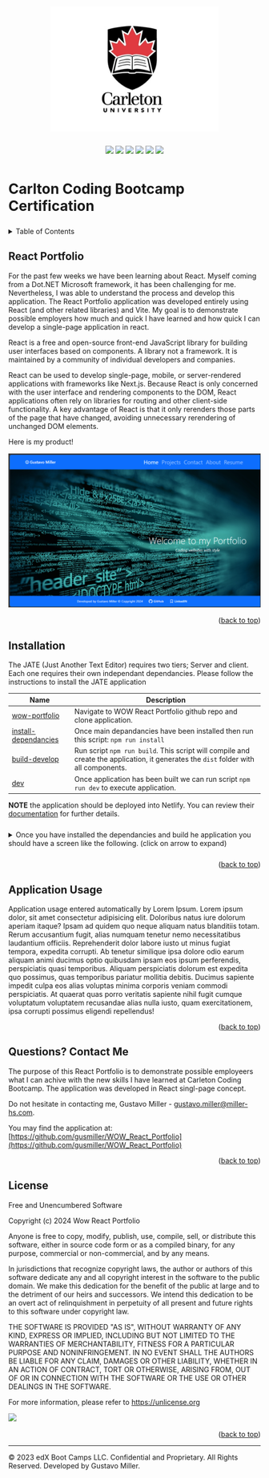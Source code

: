 <a id="readme-top" name="readme-top"></a>

<p align="center"><img src="./assets/images/carleton-u-logo.jpg" height="250"></p>

<p align="center" style="margin-top:25px; margin-bottom:50px;">
	<a><img src="https://img.shields.io/static/v1.svg?label=NodeJS&message=Environment&color=yellow"/></a>
	<a><img src="https://img.shields.io/static/v1.svg?label=javascript&message=Language&color=cyan"/></a>
	<a><img src="https://img.shields.io/static/v1.svg?label=Bootstrap&message=CSS&color=yellow"/></a>
	<a><img src="https://img.shields.io/static/v1.svg?label=React&message=Library&color=green"/></a>
	<a><img src="https://img.shields.io/static/v1.svg?label=Vite&message=Library&color=red"/></a>
	<a><img src="https://img.shields.io/static/v1.svg?label=License&message=MIT&color=purple"/></a>
</p>

# Carlton Coding Bootcamp Certification

<details style="margin-bottom: 25px; margin-top: 25px;">
	<summary>Table of Contents</summary>
	<ol>
		<li><a href="#Description">React Portfolio</a></li>
		<li><a href="#installation">Installation</a></li>		
		<li><a href="#usage">Application Usage</a></li>
		<li><a href="#contactme">Questions? Contact Me!</a></li>
          <li><a href="#license">License</a></li>
	</ol>
</details>
<div id="Description" style="margin-top: 25px;">

## React Portfolio

For the past few weeks we have been learning about React. Myself coming from a Dot.NET Microsoft framework, it has been challenging for me. Nevertheless, I was able to understand the process and develop this application. The React Portfolio application was developed entirely using React (and other related libraries) and Vite. My goal is to demonstrate possible employers how much and quick I have learned and how quick I can develop a single-page application in react.

React is a free and open-source front-end JavaScript library for building user interfaces based on components. A library not a framework. It is maintained by a community of individual developers and companies.

React can be used to develop single-page, mobile, or server-rendered applications with frameworks like Next.js. Because React is only concerned with the user interface and rendering components to the DOM, React applications often rely on libraries for routing and other client-side functionality. A key advantage of React is that it only rerenders those parts of the page that have changed, avoiding unnecessary rerendering of unchanged DOM elements.

Here is my product!

<div style="margin-top: 15px;">
	<img src="./public/wowapp.png">
</div>
</div>

<p align="right">(<a href="#readme-top">back to top</a>)</p>

<div id="installation" style="margin-bottom: 20px;margin-top: 20px;">

## Installation

The JATE (Just Another Text Editor) requires two tiers; Server and client. Each one requires their own independant dependancies. Please follow the instructions to install the JATE application

|Name|Description |
|---|---|
|[wow-portfolio][wowportfolio]| Navigate to WOW React Portfolio github repo and clone application. |
|[install-dependancies][]| Once main depandancies have been installed then run this script: `npm run install` |
|[build-develop][] | Run script `npm run build`. This script will compile and create the application, it generates the `dist` folder with all components. |
|[dev][] | Once application has been built we can run script `npm run dev` to execute application. |

[wowportfolio]: https://github.com/gusmiller/WOW_React_Portfolio
[main-dependancies]: main-dependacies
[install-dependancies]: install-dependacies
[build-develop]: build-develop
[dev]: start

**NOTE** the application should be deployed into Netlify. You can review their [documentation](https://vitejs.dev/guide/static-deploy.html#netlify) for further details.

<details style="margin-bottom: 25px; margin-top: 25px;">
	<summary>Once you have installed the dependancies and build he application you should have a screen like the following. (click on arrow to expand)</summary>
	<div style="margin-top: 15px;">
	     <img src="./public/buildapp.png">
     </div>
</details>

<p align="right">(<a href="#readme-top">back to top</a>)</p>

<div id="usage" style="margin-top: 25px;">

## Application Usage

Application usage entered automatically by Lorem Ipsum. Lorem ipsum dolor, sit amet consectetur adipisicing elit. Doloribus natus iure dolorum aperiam itaque? Ipsam ad quidem quo neque aliquam natus blanditiis totam. Rerum accusantium fugit, alias numquam tenetur nemo necessitatibus laudantium officiis. Reprehenderit dolor labore iusto ut minus fugiat tempora, expedita corrupti. Ab tenetur similique ipsa dolore odio earum aliquam animi ducimus optio quibusdam ipsam eos ipsum perferendis, perspiciatis quasi temporibus. Aliquam perspiciatis dolorum est expedita quo possimus, quas temporibus pariatur mollitia debitis. Ducimus sapiente impedit culpa eos alias voluptas minima corporis veniam commodi perspiciatis. At quaerat quas porro veritatis sapiente nihil fugit cumque voluptatum voluptatem recusandae alias nulla iusto, quam exercitationem, ipsa corrupti possimus eligendi repellendus!

<p align="right">(<a href="#readme-top">back to top</a>)</p>

</div>

<div id="contactme" style="margin-top: 25px;">

## Questions? Contact Me 

The purpose of this React Portfolio is to demonstrate possible employeers what I can achive with the new skills I have learned at Carleton Coding Bootcamp. The application was developed in React singl-page concept.

Do not hesitate in contacting me, Gustavo Miller - gustavo.miller@miller-hs.com.

You may find the application at: [https://github.com/gusmiller/WOW_React_Portfolio](https://github.com/gusmiller/WOW_React_Portfolio)

<p align="right">(<a href="#readme-top">back to top</a>)</p>

</div>

<div id="license" style="margin-top: 25px;">

## License

Free and Unencumbered Software

Copyright (c) 2024 Wow React Portfolio

Anyone is free to copy, modify, publish, use, compile, sell, or distribute this software, either in source code form or as a compiled binary, for any purpose, commercial or non-commercial, and by any means.

In jurisdictions that recognize copyright laws, the author or authors of this software dedicate any and all copyright interest in the software to the public domain. We make this dedication for the benefit of the public at large and to the detriment of our heirs and successors. We intend this dedication to be an overt act of relinquishment in perpetuity of all present and future rights to this software under copyright law.

THE SOFTWARE IS PROVIDED "AS IS", WITHOUT WARRANTY OF ANY KIND, EXPRESS OR IMPLIED, INCLUDING BUT NOT LIMITED TO THE WARRANTIES OF MERCHANTABILITY, FITNESS FOR A PARTICULAR PURPOSE AND NONINFRINGEMENT. IN NO EVENT SHALL THE AUTHORS BE LIABLE FOR ANY CLAIM, DAMAGES OR OTHER LIABILITY, WHETHER IN AN ACTION OF CONTRACT, TORT OR OTHERWISE, ARISING FROM, OUT OF OR IN CONNECTION WITH THE SOFTWARE OR THE USE OR OTHER DEALINGS IN THE SOFTWARE.

For more information, please refer to <https://unlicense.org>

<a><img src="https://img.shields.io/static/v1.svg?label=License&message=Free and Unencumbered&color=yellow"/></a>

<p align="right">(<a href="#readme-top">back to top</a>)</p>

</div>

---
© 2023 edX Boot Camps LLC. Confidential and Proprietary. All Rights Reserved. Developed by Gustavo Miller.